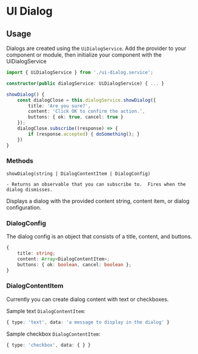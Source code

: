 # UI Dialog

## Usage
Dialogs are created using the `UiDialogService`.  Add the provider to your component or module, then initialize your component with the UiDialogService

```ts
import { UiDialogService } from './ui-dialog.service';

constructor(public dialogService: UiDialogService) { ... }

showDialog() {
    const dialogClose = this.dialogService.showDialog({
        title: 'Are you sure?',
        content: 'Click OK to confirm the action.',
        buttons: { ok: true, cancel: true }
    });
    dialogClose.subscribe((response) => {
        if (response.accepted) { doSomething(); }
    })
}
```

### Methods

`showDialog(string | DialogContentItem | DialogConfig)`

    - Returns an observable that you can subscribe to.  Fires when the dialog dismisses.

Displays a dialog with the provided content string, content item, or dialog configuration.

### DialogConfig

The dialog config is an object that consists of a title, content, and buttons.

```ts
{
    title: string;
    content: Array<DialogContentItem>;
    buttons: { ok: boolean, cancel: boolean };
}
```


### DialogContentItem

Currently you can create dialog content with text or checkboxes.

Sample text `DialogContentItem`:
```ts
{ type: 'text', data: 'a message to display in the dialog' }
```

Sample checkbox `DialogContentItem`:
```ts
{ type: 'checkbox', data: { } }
```